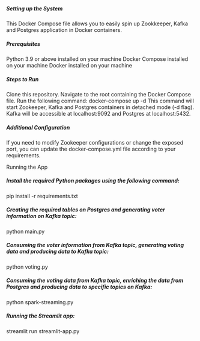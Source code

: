 ##### Setting up the System

This Docker Compose file allows you to easily spin up Zookkeeper, Kafka and Postgres application in Docker containers.

##### Prerequisites

Python 3.9 or above installed on your machine
Docker Compose installed on your machine
Docker installed on your machine

##### Steps to Run

Clone this repository.
Navigate to the root containing the Docker Compose file.
Run the following command:
docker-compose up -d
This command will start Zookeeper, Kafka and Postgres containers in detached mode (-d flag). Kafka will be accessible at localhost:9092 and Postgres at localhost:5432.

##### Additional Configuration

If you need to modify Zookeeper configurations or change the exposed port, you can update the docker-compose.yml file according to your requirements.

Running the App

##### Install the required Python packages using the following command:
pip install -r requirements.txt
##### Creating the required tables on Postgres and generating voter information on Kafka topic:
python main.py
##### Consuming the voter information from Kafka topic, generating voting data and producing data to Kafka topic:
python voting.py
##### Consuming the voting data from Kafka topic, enriching the data from Postgres and producing data to specific topics on Kafka:
python spark-streaming.py
##### Running the Streamlit app:
streamlit run streamlit-app.py

